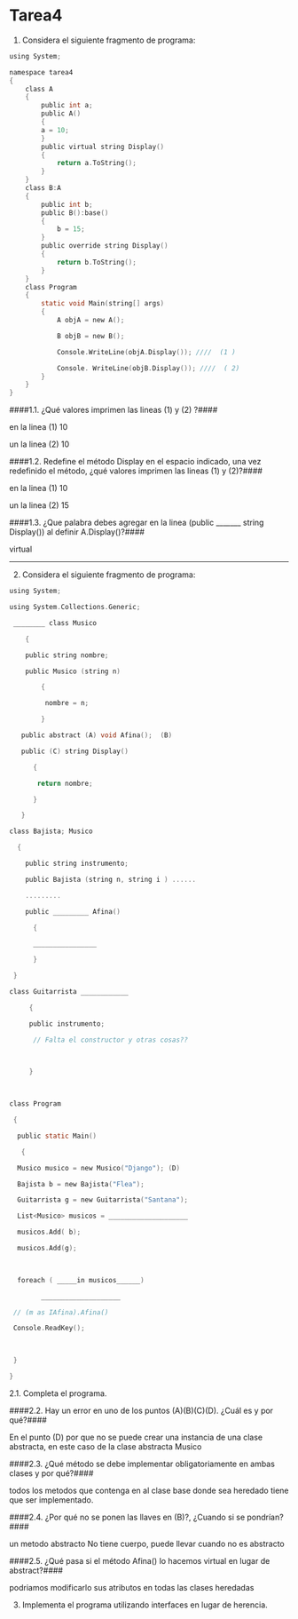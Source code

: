 # Tarea4

1. Considera el siguiente fragmento de programa:
```c sharp
using System;

namespace tarea4
{
    class A
    {
        public int a;
        public A()
        {
        a = 10;
        }
        public virtual string Display()
        {
            return a.ToString();
        }
    }
    class B:A
    {
        public int b;
        public B():base()
        {
            b = 15;
        }
        public override string Display()
        {
            return b.ToString();
        }
    }
    class Program
    {
        static void Main(string[] args)
        {
            A objA = new A();

            B objB = new B();

            Console.WriteLine(objA.Display()); ////  (1 )

            Console. WriteLine(objB.Display()); ////  ( 2)
        }
    }
}
```
####1.1. ¿Qué valores imprimen las lineas (1) y (2) ?####


en la linea (1) 10


un la linea (2) 10

####1.2.  Redefine el método Display en el espacio indicado, una vez redefinido el método, ¿qué valores imprimen las lineas (1) y (2)?####


en la linea (1) 10


un la linea (2) 15

####1.3. ¿Que palabra debes agregar en la linea (public _______ string Display()) al definir A.Display()?####

virtual

---
2. Considera el siguiente fragmento de programa:
``` c sharp
using System;

using System.Collections.Generic;

 ________ class Musico

    {

    public string nombre;

    public Musico (string n)

        {

         nombre = n;

        }

   public abstract (A) void Afina();  (B)

   public (C) string Display()

      { 

       return nombre;

      }

   }

class Bajista; Musico

  {

    public string instrumento;

    public Bajista (string n, string i ) ......

    .........

    public _________ Afina()

      {

      ________________

      }

 }

class Guitarrista ____________

     {

     public instrumento;

      // Falta el constructor y otras cosas??

 

     }

 

class Program

 {

  public static Main()

   {

  Musico musico = new Musico("Django"); (D)

  Bajista b = new Bajista("Flea");

  Guitarrista g = new Guitarrista("Santana");

  List<Musico> musicos = ____________________

  musicos.Add( b);

  musicos.Add(g);

 

  foreach ( _____in musicos______)

        ____________________

 // (m as IAfina).Afina()

 Console.ReadKey();

  

 }

}

```
2.1. Completa el programa.

####2.2. Hay un error en uno de los puntos (A)(B)(C)(D). ¿Cuál es y por qué?####


En el punto (D) por que no se puede crear una instancia de una clase abstracta, en este caso de la clase abstracta Musico

####2.3. ¿Qué método se debe implementar obligatoriamente en ambas clases y por qué?####


todos los metodos que contenga en al clase base donde sea heredado tiene que ser implementado.

####2.4. ¿Por qué no se ponen las llaves en (B)?, ¿Cuando si se pondrían?####


un metodo abstracto No tiene cuerpo, puede llevar cuando no es abstracto

####2.5. ¿Qué pasa si el método Afina() lo hacemos virtual en lugar de abstract?####


podriamos modificarlo sus atributos en todas las clases heredadas

3. Implementa el programa utilizando interfaces en lugar de herencia.
``` c sharp


```


